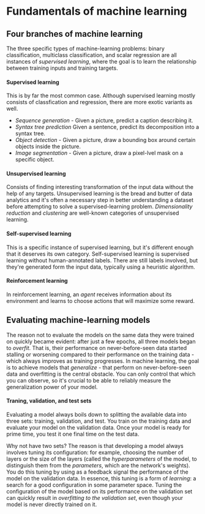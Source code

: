 # Fundamentals of machine learning

## Four branches of machine learning
The three specific types of machine-learning problems: binary classification, multiclass classification, and scalar regression are all instances of *supervised learning*,
where the goal is to learn the relationship between training inputs and training targets.

#### Supervised learning
This is by far the most common case. Although supervised learning mostly consists of classfication and regression, there are more exotic variants as well.
* *Sequence generation* - Given a picture, predict a caption describing it.
* *Syntax tree prediction* Given a sentence, predict its decomposition into a syntax tree.
* *Object detection* - Given a picture, draw a bounding box around certain objects inside the picture.
* *Image segmentation* - Given a picture, draw a pixel-lvel mask on a specific object.
#### Unsupervised learning
Consists of finding interesting transformation of the input data without the help of any targets. Unsupervised learning is the bread and butter of data analytics and it's
often a necessary step in better understanding a dataset before attempting to solve a supervised-learning problem. *Dimensionality reduction* and *clustering* are
well-known categories of unsupervised learning.
#### Self-supervised learning
This is a specific instance of supervised learning, but it's different enough that it deserves its own category. Self-supervised learning is supervised learning without
human-annotated labels. There are still labels involved, but they're generated form the input data, typically using a heuristic algorithm.
#### Reinforcement learning
In reinforcement learning, an *agent* receives information about its environment and learns to choose actions that will maximize some reward.

## Evaluating machine-learning models
The reason not to evaluate the models on the same data they were trained on quickly became evident: after just a few epochs, all three models began to *overfit*. That is,
their performance on never-before-seen data started stalling or worsening compared to their performance on the training data - which always improves as training
progresses.
In machine learning, the goal is to achieve models that *generalize* - that perform on never-before-seen data and overfitting is the central obstacle. You can only control
that which you can observe, so it's crucial to be able to reliably measure the generalization power of your model.
#### Traning, validation, and test sets
Evaluating a model always boils down to splitting the available data into three sets: training, validation, and test. You train on the training data and evaluate your model
on the validation data. Once your model is ready for prime time, you test it one final time on the test data.

Why not have two sets? The reason is that developing a model always involves tuning its configuration: for example, choosing the number of layers or the size of the layers
(called the *hyperparameters* of the model, to distinguish them from the *parameters*, which are the network's weights). You do this tuning by using as a feedback signal
the performance of the model on the validation data. In essence, this tuning is a form of *learning*: a search for a good configuration in some parameter space. Tuning the
configuration of the model based on its performance on the validation set can quickly result in *overfitting to the validation set*, even though your model is never directly
trained on it.
